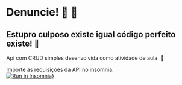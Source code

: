 # Denuncie! :mega: :loudspeaker:

## Estupro culposo existe igual código perfeito existe! :no_good:

Api com CRUD simples desenvolvida como atividade de aula. :walking:

Importe as requisições da API no insomnia:   
[![Run in Insomnia}](https://insomnia.rest/images/run.svg)](https://insomnia.rest/run/?label=guiltyRape&uri=https%3A%2F%2Fgithub.com%2FOtavioDanzi%2FguiltyRape%2Fblob%2Fmaster%2Finsomnia.json)
